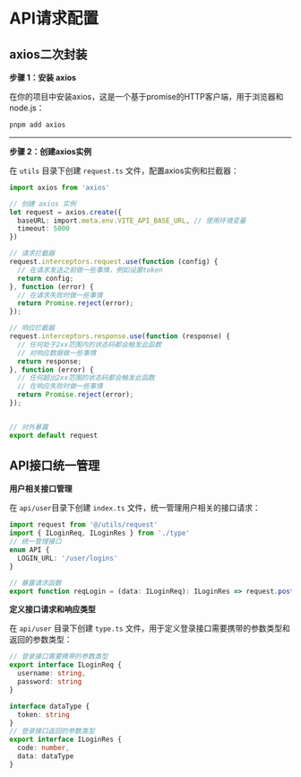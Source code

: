 # API请求配置

## axios二次封装

**步骤 1：安装 axios**

在你的项目中安装axios，这是一个基于promise的HTTP客户端，用于浏览器和node.js：

```bash
pnpm add axios
```

-----

**步骤 2：创建axios实例**

在 `utils` 目录下创建 `request.ts` 文件，配置axios实例和拦截器：

```ts
import axios from 'axios'

// 创建 axios 实例
let request = axios.create({
  baseURL: import.meta.env.VITE_API_BASE_URL, // 使用环境变量
  timeout: 5000
})

// 请求拦截器
request.interceptors.request.use(function (config) {
  // 在请求发送之前做一些事情，例如设置token
  return config;
}, function (error) {
  // 在请求失败时做一些事情
  return Promise.reject(error);
});

// 响应拦截器
request.interceptors.response.use(function (response) {
  // 任何处于2xx范围内的状态码都会触发此函数
  // 对响应数据做一些事情
  return response;
}, function (error) {
  // 任何超出2xx范围的状态码都会触发此函数
  // 在响应失败时做一些事情
  return Promise.reject(error);
});


// 对外暴露
export default request
```



## API接口统一管理

**用户相关接口管理**

在 `api/user`目录下创建 `index.ts` 文件，统一管理用户相关的接口请求：

```ts
import request from '@/utils/request'
import { ILoginReq, ILoginRes } from './type'
// 统一管理接口
enum API {
  LOGIN_URL: '/user/logins'
}

// 暴露请求函数
export function reqLogin = (data: ILoginReq): ILoginRes => request.post(API.LOGIN_URL, data)
```

**定义接口请求和响应类型**

在 `api/user` 目录下创建 `type.ts` 文件，用于定义登录接口需要携带的参数类型和返回的参数类型：

```ts
// 登录接口需要携带的参数类型
export interface ILoginReq {
  username: string,
  password: string 
}

interface dataType {
  token: string
}
// 登录接口返回的参数类型
export interface ILoginRes {
  code: number,
  data: dataType
}
```



